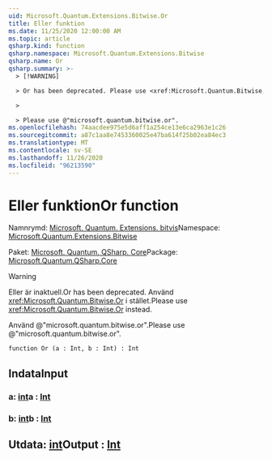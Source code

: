 ```yaml
---
uid: Microsoft.Quantum.Extensions.Bitwise.Or
title: Eller funktion
ms.date: 11/25/2020 12:00:00 AM
ms.topic: article
qsharp.kind: function
qsharp.namespace: Microsoft.Quantum.Extensions.Bitwise
qsharp.name: Or
qsharp.summary: >-
  > [!WARNING]

  > Or has been deprecated. Please use <xref:Microsoft.Quantum.Bitwise.Or> instead.

  >

  > Please use @"microsoft.quantum.bitwise.or".
ms.openlocfilehash: 74aacdee975e5d6aff1a254ce13e6ca2963e1c26
ms.sourcegitcommit: a87c1aa8e7453360025e47ba614f25b02ea84ec3
ms.translationtype: MT
ms.contentlocale: sv-SE
ms.lasthandoff: 11/26/2020
ms.locfileid: "96213590"
---
```

# <a name="or-function"></a><span data-ttu-id="74b34-102">Eller funktion</span><span class="sxs-lookup"><span data-stu-id="74b34-102">Or function</span></span>

<span data-ttu-id="74b34-103">Namnrymd: [Microsoft. Quantum. Extensions. bitvis](xref:Microsoft.Quantum.Extensions.Bitwise)</span><span class="sxs-lookup"><span data-stu-id="74b34-103">Namespace: [Microsoft.Quantum.Extensions.Bitwise](xref:Microsoft.Quantum.Extensions.Bitwise)</span></span>

<span data-ttu-id="74b34-104">Paket: [Microsoft. Quantum. QSharp. Core](https://nuget.org/packages/Microsoft.Quantum.QSharp.Core)</span><span class="sxs-lookup"><span data-stu-id="74b34-104">Package: [Microsoft.Quantum.QSharp.Core](https://nuget.org/packages/Microsoft.Quantum.QSharp.Core)</span></span>


> [!WARNING]
> <span data-ttu-id="74b34-105">Eller är inaktuell.</span><span class="sxs-lookup"><span data-stu-id="74b34-105">Or has been deprecated.</span></span> <span data-ttu-id="74b34-106">Använd <xref:Microsoft.Quantum.Bitwise.Or> i stället.</span><span class="sxs-lookup"><span data-stu-id="74b34-106">Please use <xref:Microsoft.Quantum.Bitwise.Or> instead.</span></span>
>
> <span data-ttu-id="74b34-107">Använd @"microsoft.quantum.bitwise.or".</span><span class="sxs-lookup"><span data-stu-id="74b34-107">Please use @"microsoft.quantum.bitwise.or".</span></span>



```qsharp
function Or (a : Int, b : Int) : Int
```


## <a name="input"></a><span data-ttu-id="74b34-108">Indata</span><span class="sxs-lookup"><span data-stu-id="74b34-108">Input</span></span>

### <a name="a--int"></a><span data-ttu-id="74b34-109">a: [int](xref:microsoft.quantum.lang-ref.int)</span><span class="sxs-lookup"><span data-stu-id="74b34-109">a : [Int](xref:microsoft.quantum.lang-ref.int)</span></span>




### <a name="b--int"></a><span data-ttu-id="74b34-110">b: [int](xref:microsoft.quantum.lang-ref.int)</span><span class="sxs-lookup"><span data-stu-id="74b34-110">b : [Int](xref:microsoft.quantum.lang-ref.int)</span></span>





## <a name="output--int"></a><span data-ttu-id="74b34-111">Utdata: [int](xref:microsoft.quantum.lang-ref.int)</span><span class="sxs-lookup"><span data-stu-id="74b34-111">Output : [Int](xref:microsoft.quantum.lang-ref.int)</span></span>


